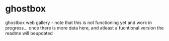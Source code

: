 ghostbox
========

ghostbox web gallery - note that this is not functioning yet and work in progress...
once there is more data here, and atleast a fucntional version the readme will beupdated
